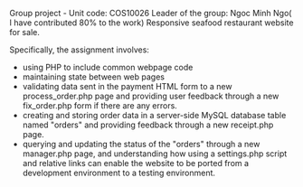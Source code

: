 Group project - Unit code: COS10026
Leader of the group: Ngoc Minh Ngo( I have contributed 80% to the work)
Responsive seafood restaurant website for sale.

Specifically, the assignment involves:
- using PHP to include common webpage code
- maintaining state between web pages
- validating data sent in the payment HTML form to a new process_order.php page and providing user feedback through a new fix_order.php form if there are any errors.
- creating and storing order data in a server-side MySQL database table named "orders" and providing feedback through a new receipt.php page.
- querying and updating the status of the "orders" through a new manager.php page, and understanding how using a settings.php script and relative links can enable the website to be ported from a development environment to a testing environment.
